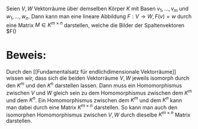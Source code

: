 Seien $V, W$ Vektorräume über demselben Körper $K$ mit Basen $v_1, …, v_m$ und $w_1, …, w_n$. Dann kann man eine lineare Abbildung $F: V \rightarrow W, F(v) = w$ durch eine Matrix $M \in K^{m \times n}$  darstellen, welche die Bilder der Spaltenvektoren $F()

# Beweis:
Durch den [[Fundamentalsatz für endlichdimensionale Vektorräume]] wissen wir, dass sich die beiden Vektorräume $V, W$ jeweils isomorph durch den $K^m$ und den $K^n$ darstellen lassen.
Dann muss ein Homomorphismus zwischen $V$ und $W$ gleich sein zu dem Homomorphismus zwischen dem $K^m$ und dem $K^n$. 
Ein Homomorphismus zwischen dem $K^m$ und dem $K^n$ kann man dabei durch eine Matrix $K^{m \times n}$ darstellen. 
So kann man auch den isomorphen Homomorphismus zwischen $V, W$ durch dieselbe $K^{m \times n}$ Matrix darstellen.  